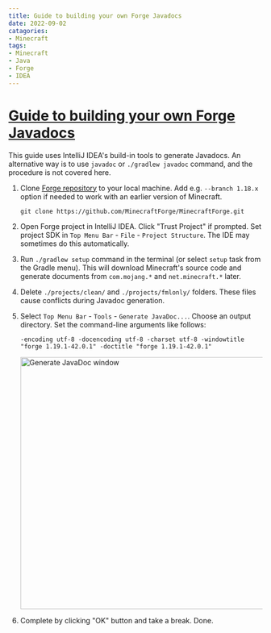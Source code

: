 ```yaml
---
title: Guide to building your own Forge Javadocs
date: 2022-09-02
catagories:
- Minecraft
tags:
- Minecraft
- Java
- Forge
- IDEA
---
```


# [Guide to building your own Forge Javadocs](https://github.com/Nekoyue/ForgeJavaDocs-NG/blob/master/GUIDE.md)

This guide uses IntelliJ IDEA's build-in tools to generate Javadocs. An alternative way is to use `javadoc`
or `./gradlew javadoc` command, and the procedure is not covered here.

1. Clone [Forge repository](https://github.com/MinecraftForge/MinecraftForge) to your local machine. Add e.g. `--branch 1.18.x` option if needed to work with an earlier
   version of Minecraft.
    ```text
    git clone https://github.com/MinecraftForge/MinecraftForge.git
    ```

2. Open Forge project in IntelliJ IDEA. Click "Trust Project" if prompted.
   Set project SDK in `Top Menu Bar` - `File` - `Project Structure`. The IDE may sometimes do this automatically.

3. Run `./gradlew setup` command in the terminal (or select `setup` task from the Gradle menu).
   This will download Minecraft's source code and generate documents from `com.mojang.*` and `net.minecraft.*` later.

4. Delete `./projects/clean/` and `./projects/fmlonly/` folders. These files cause conflicts during Javadoc generation.

5. Select `Top Menu Bar` - `Tools` - `Generate JavaDoc...`. Choose an output directory.
   Set the command-line arguments like follows:

    ```text
    -encoding utf-8 -docencoding utf-8 -charset utf-8 -windowtitle "forge 1.19.1-42.0.1" -doctitle "forge 1.19.1-42.0.1" 
    ```

    <img src="https://gist.github.com/Nekoyue/b282e42f033572d7548a640d9f02b28f/raw/a33f35ba90bb299e14666736bd430c6a1658e3e2/1_GenerateJavaDocWindow.png" width="500" alt="Generate JavaDoc window"/>

6. Complete by clicking "OK" button and take a break. Done.